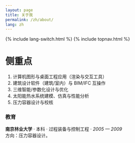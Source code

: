 ```yaml
---
layout: page
title: 关于我
permalink: /zh/about/
lang: zh
---
```


{% include lang-switch.html %}
{% include topnav.html %}

# 侧重点

1. 计算机图形与桌面工程应用（渲染与交互工具）
2.  建筑设计软件（建筑/室内）与 BIM/IFC 互操作
3.  三维智能/参数化设计与优化
4.  太阳能热水系统建模、仿真与性能分析
5.  压力容器设计与校核

### 教育
**南京林业大学** · 本科 · 过程装备与控制工程 · *2005 — 2009*  
方向：压力容器设计。
